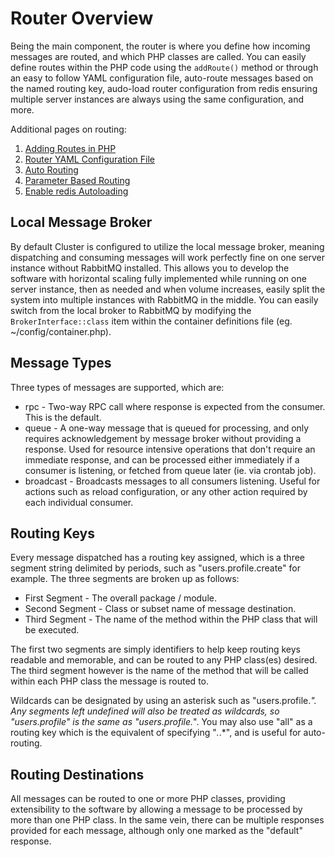 
# Router Overview

Being the main component, the router is where you define how incoming messages are routed, and which PHP classes are called.  You can easily define routes within the PHP code using the `addRoute()` method or through an easy to follow YAML configuration file, auto-route messages based on the named routing key, audo-load router configuration from redis ensuring multiple server instances are always using the same configuration, and more.

Additional pages on routing:

1. [Adding Routes in PHP](router_php.md)
2. [Router YAML Configuration File](router_yaml.md)
3. [Auto Routing](router_auto.md)
4. [Parameter Based Routing](router_params.md)
5. [Enable redis Autoloading](redis.md)


## Local Message Broker

By default Cluster is configured to utilize the local message broker, meaning dispatching and consuming messages will work perfectly fine on one server instance without RabbitMQ installed.  This allows you to develop the software with horizontal scaling fully implemented while running on one server instance, then as needed and when volume increases, easily split the system into multiple instances with RabbitMQ in the middle.  You can easily switch from the local broker to RabbitMQ by modifying the `BrokerInterface::class` item within the container definitions file (eg. ~/config/container.php).

## Message Types

Three types of messages are supported, which are:

* rpc - Two-way RPC call where response is expected from the consumer.  This is the default.
* queue - A one-way message that is queued for processing, and only requires acknowledgement by message broker without providing a response.  Used for resource intensive operations that don't require an immediate response, and can be processed either immediately if a consumer is listening, or fetched from queue later (ie. via crontab job).
* broadcast - Broadcasts messages to all consumers listening.  Useful for actions such as reload configuration, or any other action required by each individual consumer.


## Routing Keys

Every message dispatched has a routing key assigned, which is a three segment string delimited by periods, such as "users.profile.create" for example.  The three segments are broken up as follows:

* First Segment - The overall package / module.
* Second Segment - Class or subset name of message destination.
* Third Segment - The name of the method within the PHP class that will be executed.

The first two segments are simply identifiers to help keep routing keys readable and memorable, and can be routed to any PHP class(es) desired.  The third segment however is the name of the method that will be called within each PHP class the message is routed to.

Wildcards can be designated by using an asterisk such as "users.profile.*".  Any segments left undefined will also be treated as wildcards, so "users.profile" is the same as "users.profile.*".  You may also use "all" as a routing key which is the equivalent of specifying "*.*.*", and is useful for auto-routing.


## Routing Destinations

All messages can be routed to one or more PHP classes, providing extensibility to the software by allowing a message to be processed by more than one PHP class.  In the same vein, there can be multiple responses provided for each message, although only one marked as the "default" response.  


